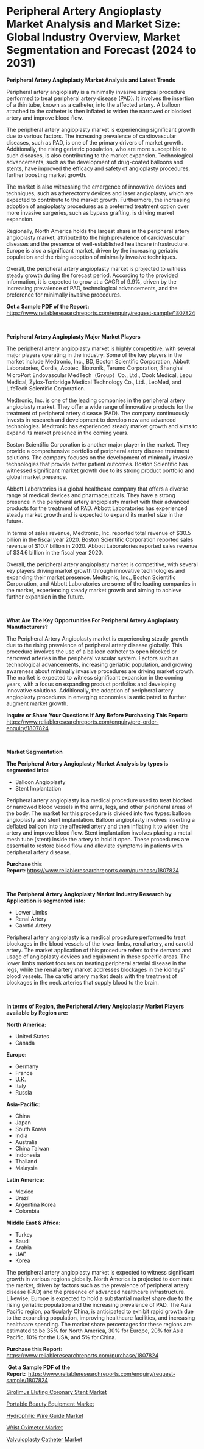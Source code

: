 <p><h1>Peripheral Artery Angioplasty Market Analysis and Market Size: Global Industry Overview, Market Segmentation and Forecast (2024 to 2031)</h1></p><p><strong>Peripheral Artery Angioplasty Market Analysis and Latest Trends</strong></p>
<p><p>Peripheral artery angioplasty is a minimally invasive surgical procedure performed to treat peripheral artery disease (PAD). It involves the insertion of a thin tube, known as a catheter, into the affected artery. A balloon attached to the catheter is then inflated to widen the narrowed or blocked artery and improve blood flow.</p><p>The peripheral artery angioplasty market is experiencing significant growth due to various factors. The increasing prevalence of cardiovascular diseases, such as PAD, is one of the primary drivers of market growth. Additionally, the rising geriatric population, who are more susceptible to such diseases, is also contributing to the market expansion. Technological advancements, such as the development of drug-coated balloons and stents, have improved the efficacy and safety of angioplasty procedures, further boosting market growth.</p><p>The market is also witnessing the emergence of innovative devices and techniques, such as atherectomy devices and laser angioplasty, which are expected to contribute to the market growth. Furthermore, the increasing adoption of angioplasty procedures as a preferred treatment option over more invasive surgeries, such as bypass grafting, is driving market expansion.</p><p>Regionally, North America holds the largest share in the peripheral artery angioplasty market, attributed to the high prevalence of cardiovascular diseases and the presence of well-established healthcare infrastructure. Europe is also a significant market, driven by the increasing geriatric population and the rising adoption of minimally invasive techniques.</p><p>Overall, the peripheral artery angioplasty market is projected to witness steady growth during the forecast period. According to the provided information, it is expected to grow at a CAGR of 9.9%, driven by the increasing prevalence of PAD, technological advancements, and the preference for minimally invasive procedures.</p></p>
<p><strong>Get a Sample PDF of the Report:&nbsp;</strong> <a href="https://www.reliableresearchreports.com/enquiry/request-sample/1807824">https://www.reliableresearchreports.com/enquiry/request-sample/1807824</a></p>
<p>&nbsp;</p>
<p><strong>Peripheral Artery Angioplasty Major Market Players</strong></p>
<p><p>The peripheral artery angioplasty market is highly competitive, with several major players operating in the industry. Some of the key players in the market include Medtronic, Inc., BD, Boston Scientific Corporation, Abbott Laboratories, Cordis, Acotec, Biotronik, Terumo Corporation, Shanghai MicroPort Endovascular MedTech（Group）Co., Ltd., Cook Medical, Lepu Medical, Zylox-Tonbridge Medical Technology Co., Ltd., LeoMed, and LifeTech Scientific Corporation.</p><p>Medtronic, Inc. is one of the leading companies in the peripheral artery angioplasty market. They offer a wide range of innovative products for the treatment of peripheral artery disease (PAD). The company continuously invests in research and development to develop new and advanced technologies. Medtronic has experienced steady market growth and aims to expand its market presence in the coming years.</p><p>Boston Scientific Corporation is another major player in the market. They provide a comprehensive portfolio of peripheral artery disease treatment solutions. The company focuses on the development of minimally invasive technologies that provide better patient outcomes. Boston Scientific has witnessed significant market growth due to its strong product portfolio and global market presence.</p><p>Abbott Laboratories is a global healthcare company that offers a diverse range of medical devices and pharmaceuticals. They have a strong presence in the peripheral artery angioplasty market with their advanced products for the treatment of PAD. Abbott Laboratories has experienced steady market growth and is expected to expand its market size in the future.</p><p>In terms of sales revenue, Medtronic, Inc. reported total revenue of $30.5 billion in the fiscal year 2020. Boston Scientific Corporation reported sales revenue of $10.7 billion in 2020. Abbott Laboratories reported sales revenue of $34.6 billion in the fiscal year 2020.</p><p>Overall, the peripheral artery angioplasty market is competitive, with several key players driving market growth through innovative technologies and expanding their market presence. Medtronic, Inc., Boston Scientific Corporation, and Abbott Laboratories are some of the leading companies in the market, experiencing steady market growth and aiming to achieve further expansion in the future.</p></p>
<p>&nbsp;</p>
<p><strong>What Are The Key Opportunities For Peripheral Artery Angioplasty Manufacturers?</strong></p>
<p><p>The Peripheral Artery Angioplasty market is experiencing steady growth due to the rising prevalence of peripheral artery disease globally. This procedure involves the use of a balloon catheter to open blocked or narrowed arteries in the peripheral vascular system. Factors such as technological advancements, increasing geriatric population, and growing awareness about minimally invasive procedures are driving market growth. The market is expected to witness significant expansion in the coming years, with a focus on expanding product portfolios and developing innovative solutions. Additionally, the adoption of peripheral artery angioplasty procedures in emerging economies is anticipated to further augment market growth.</p></p>
<p><strong>Inquire or Share Your Questions If Any Before Purchasing This Report:</strong> <a href="https://www.reliableresearchreports.com/enquiry/pre-order-enquiry/1807824">https://www.reliableresearchreports.com/enquiry/pre-order-enquiry/1807824</a></p>
<p>&nbsp;</p>
<p><strong>Market Segmentation</strong></p>
<p><strong>The Peripheral Artery Angioplasty Market Analysis by types is segmented into:</strong></p>
<p><ul><li>Balloon Angioplasty</li><li>Stent Implantation</li></ul></p>
<p><p>Peripheral artery angioplasty is a medical procedure used to treat blocked or narrowed blood vessels in the arms, legs, and other peripheral areas of the body. The market for this procedure is divided into two types: balloon angioplasty and stent implantation. Balloon angioplasty involves inserting a deflated balloon into the affected artery and then inflating it to widen the artery and improve blood flow. Stent implantation involves placing a metal mesh tube (stent) inside the artery to hold it open. These procedures are essential to restore blood flow and alleviate symptoms in patients with peripheral artery disease.</p></p>
<p><strong>Purchase this Report:&nbsp;</strong><a href="https://www.reliableresearchreports.com/purchase/1807824">https://www.reliableresearchreports.com/purchase/1807824</a></p>
<p>&nbsp;</p>
<p><strong>The Peripheral Artery Angioplasty Market Industry Research by Application is segmented into:</strong></p>
<p><ul><li>Lower Limbs</li><li>Renal Artery</li><li>Carotid Artery</li></ul></p>
<p><p>Peripheral artery angioplasty is a medical procedure performed to treat blockages in the blood vessels of the lower limbs, renal artery, and carotid artery. The market application of this procedure refers to the demand and usage of angioplasty devices and equipment in these specific areas. The lower limbs market focuses on treating peripheral arterial disease in the legs, while the renal artery market addresses blockages in the kidneys' blood vessels. The carotid artery market deals with the treatment of blockages in the neck arteries that supply blood to the brain.</p></p>
<p>&nbsp;</p>
<p><strong>In terms of Region, the Peripheral Artery Angioplasty Market Players available by Region are:</strong></p>
<p>
    <p> <strong> North America: </strong>
        <ul>
            <li>United States</li>
            <li>Canada</li>
        </ul>
        </p> 
    <p> <strong> Europe: </strong>
        <ul>
            <li>Germany</li>
            <li>France</li>
            <li>U.K.</li>
            <li>Italy</li>
            <li>Russia</li>
        </ul>
        </p> 
    <p> <strong> Asia-Pacific: </strong>
        <ul>
            <li>China</li>
            <li>Japan</li>
            <li>South Korea</li>
            <li>India</li>
            <li>Australia</li>
            <li>China Taiwan</li>
            <li>Indonesia</li>
            <li>Thailand</li>
            <li>Malaysia</li>
        </ul>
        </p> 
    <p> <strong> Latin America: </strong>
        <ul>
            <li>Mexico</li>
            <li>Brazil</li>
            <li>Argentina Korea</li>
            <li>Colombia</li>
        </ul>
        </p> 
    <p> <strong> Middle East & Africa: </strong>
        <ul>
            <li>Turkey</li>
            <li>Saudi</li>
            <li>Arabia</li>
            <li>UAE</li>
            <li>Korea</li>
        </ul>
    </p>
    </p>
<p><p>The peripheral artery angioplasty market is expected to witness significant growth in various regions globally. North America is projected to dominate the market, driven by factors such as the prevalence of peripheral artery disease (PAD) and the presence of advanced healthcare infrastructure. Likewise, Europe is expected to hold a substantial market share due to the rising geriatric population and the increasing prevalence of PAD. The Asia Pacific region, particularly China, is anticipated to exhibit rapid growth due to the expanding population, improving healthcare facilities, and increasing healthcare spending. The market share percentages for these regions are estimated to be 35% for North America, 30% for Europe, 20% for Asia Pacific, 10% for the USA, and 5% for China.</p></p>
<p><strong>Purchase this Report: </strong><a href="https://www.reliableresearchreports.com/purchase/1807824">https://www.reliableresearchreports.com/purchase/1807824</a></p>
<p>&nbsp;<strong>Get a Sample PDF of the Report:&nbsp;&nbsp;</strong><a href="https://www.reliableresearchreports.com/enquiry/request-sample/1807824">https://www.reliableresearchreports.com/enquiry/request-sample/1807824</a></p>
<p><strong></strong></p>
<p><p><a href="https://github.com/juniordelafrance/Market-Research-Report-List-1/blob/main/sirolimus-eluting-coronary-stent-market.md">Sirolimus Eluting Coronary Stent Market</a></p><p><a href="https://github.com/khayangel/Market-Research-Report-List-1/blob/main/portable-beauty-equipment-market.md">Portable Beauty Equipment Market</a></p><p><a href="https://github.com/elizabethdagraca/Market-Research-Report-List-1/blob/main/hydrophilic-wire-guide-market.md">Hydrophilic Wire Guide Market</a></p><p><a href="https://github.com/indrystar/Market-Research-Report-List-1/blob/main/wrist-oximeter-market.md">Wrist Oximeter Market</a></p><p><a href="https://github.com/irfadac/Market-Research-Report-List-1/blob/main/valvuloplasty-catheter-market.md">Valvuloplasty Catheter Market</a></p></p>